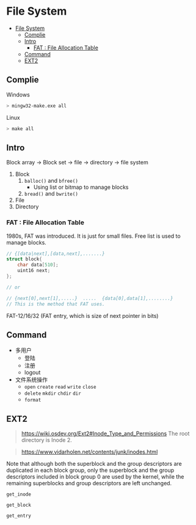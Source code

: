 # File System

- [File System](#file-system)
  - [Complie](#complie)
  - [Intro](#intro)
    - [FAT : File Allocation Table](#fat--file-allocation-table)
  - [Command](#command)
  - [EXT2](#ext2)

## Complie

Windows 
```bash
> mingw32-make.exe all
```

Linux 
```bash
> make all
```

## Intro

Block array -> Block set -> file -> directory -> file system

1. Block
   1. `balloc()` and `bfree()`
      - Using list or bitmap to manage blocks
   2. `bread()` and `bwrite()`
2. File
3. Directory

### FAT : File Allocation Table

1980s, FAT was introduced. It is just for small files.
Free list is used to manage blocks.

```c++
// {[data|next],[data,next],.......}
struct block{
    char data[510];
    uint16 next;
}; 

// or 

// {next[0],next[1],.....}  .....  {data[0],data[1],........}
// This is the method that FAT uses.

```

FAT-12/16/32 (FAT entry, which is size of next pointer in bits)



## Command

- 多用户
  - 登陆
  - 注册
  - logout
- 文件系统操作
  - `open` `create` `read` `write`  `close`
  - `delete` `mkdir` `chdir` `dir` 
  - `format`





## EXT2
> https://wiki.osdev.org/Ext2#Inode_Type_and_Permissions
The root directory is Inode 2.

> https://www.vidarholen.net/contents/junk/inodes.html
> 

Note that although both the superblock and the group descriptors are duplicated in each block group, only the superblock and the group descriptors included in block group 0 are used by the kernel, while the remaining superblocks and group descriptors are left unchanged. 



`get_inode`

`get_block`

`get_entry`

